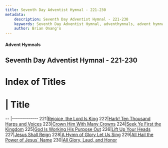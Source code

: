 ```yaml
---
title: Seventh Day Adventist Hymnal - 221-230
metadata:
    description: Seventh Day Adventist Hymnal - 221-230
    keywords: Seventh Day Adventist Hymnal, adventhymnals, advent hymnals 221-230
    author: Brian Onang'o
---
```


#### Advent Hymnals
## Seventh Day Adventist Hymnal - 221-230

# Index of Titles
# | Title                        
-- |-------------
221|[Rejoice, the Lord Is King](/seventh-day-adventist-hymnal/201-300/221-230/Rejoice,-the-Lord-Is-King)
222|[Hark! Ten Thousand Harps and Voices](/seventh-day-adventist-hymnal/201-300/221-230/Hark!-Ten-Thousand-Harps-and-Voices)
223|[Crown Him With Many Crowns](/seventh-day-adventist-hymnal/201-300/221-230/Crown-Him-With-Many-Crowns)
224|[Seek Ye First the Kingdom](/seventh-day-adventist-hymnal/201-300/221-230/Seek-Ye-First-the-Kingdom)
225|[God Is Working His Purpose Out](/seventh-day-adventist-hymnal/201-300/221-230/God-Is-Working-His-Purpose-Out)
226|[Lift Up Your Heads](/seventh-day-adventist-hymnal/201-300/221-230/Lift-Up-Your-Heads)
227|[Jesus Shall Reign](/seventh-day-adventist-hymnal/201-300/221-230/Jesus-Shall-Reign)
228|[A Hymn of Glory Let Us Sing](/seventh-day-adventist-hymnal/201-300/221-230/A-Hymn-of-Glory-Let-Us-Sing)
229|[All Hail the Power of Jesus\` Name](/seventh-day-adventist-hymnal/201-300/221-230/All-Hail-the-Power-of-Jesus`-Name)
230|[All Glory, Laud, and Honor](/seventh-day-adventist-hymnal/201-300/221-230/All-Glory,-Laud,-and-Honor)